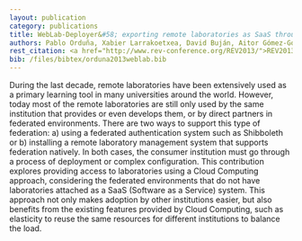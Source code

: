 ```yaml
--- 
layout: publication
category: publications
title: WebLab-Deployer&#58; exporting remote laboratories as SaaS through federation protocols
authors: Pablo Orduña, Xabier Larrakoetxea, David Buján, Aitor Gómez-Goiri, Ignacio Angulo, Olga Dziabenko, Luis Rodriguez-Gil, Diego López-de-Ipiña, Javier Garzia-Zubia
rest_citation: <a href="http://www.rev-conference.org/REV2013/">REV2013&#58; 10th International Conference on Remote Engineering and Virtual Instrumentation</a>. Sydney, Australia, 6 - 8 February 2013.
bib: /files/bibtex/orduna2013weblab.bib
--- 
```


During the last decade, remote laboratories have been extensively used as a primary learning tool in many universities around the world.
However, today most of the remote laboratories are still only used by the same institution that provides or even develops them, or by direct partners in federated environments.
There are two ways to support this type of federation: a) using a federated authentication system such as Shibboleth or b) installing a remote laboratory management system that supports federation natively.
In both cases, the consumer institution must go through a process of deployment or complex configuration.
This contribution explores providing access to laboratories using a Cloud Computing approach, considering the federated environments that do not have laboratories attached as a SaaS (Software as a Service) system.
This approach not only makes adoption by other institutions easier, but also benefits from the existing features provided by Cloud Computing, such as elasticity to reuse the same resources for different institutions to balance the load.